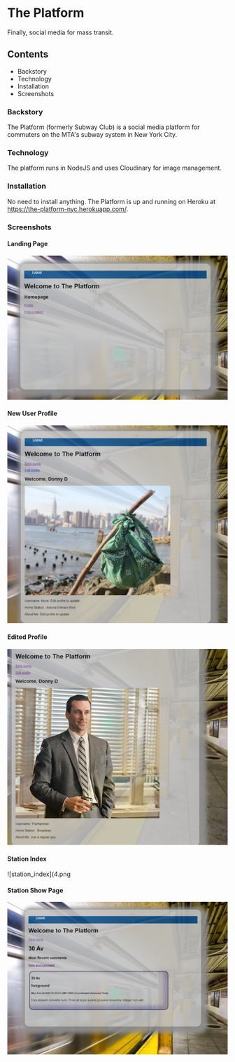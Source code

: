 # The Platform

Finally, social media for mass transit.

## Contents

* Backstory
* Technology
* Installation
* Screenshots

### Backstory

The Platform (formerly Subway Club) is a social media platform for commuters on the MTA's subway system in New York City.

### Technology

The platform runs in NodeJS and uses Cloudinary for image management. 

### Installation

No need to install anything. The Platform is up and running on Heroku at https://the-platform-nyc.herokuapp.com/.

### Screenshots
#### Landing Page
![landing page](/1.png)
#### New User Profile
![new_user_profile](2.png)
#### Edited Profile
![edited_profile](3.png)
#### Station Index
![station_index](4.png
#### Station Show Page
![station_show](5.png)
